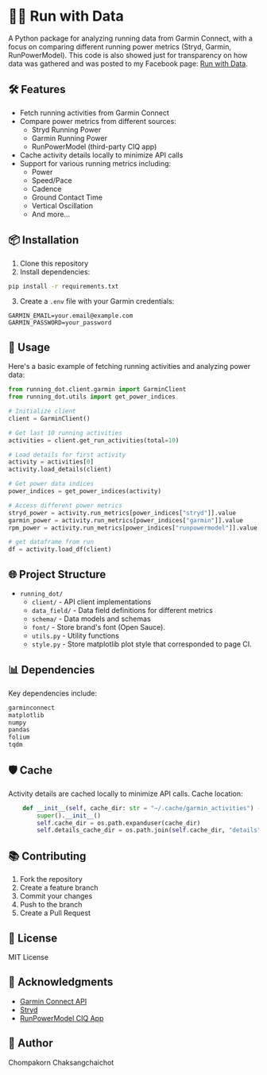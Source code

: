 # 🏃‍♂️ Run with Data

A Python package for analyzing running data from Garmin Connect, with a focus on comparing different running power metrics (Stryd, Garmin, RunPowerModel). This code is also showed just for transparency on how data was gathered and was posted to my Facebook page: [Run with Data](https://www.facebook.com/people/Run-with-data/61571758243398/).

## 🛠️ Features

- Fetch running activities from Garmin Connect
- Compare power metrics from different sources:
  - Stryd Running Power
  - Garmin Running Power
  - RunPowerModel (third-party CIQ app)
- Cache activity details locally to minimize API calls
- Support for various running metrics including:
  - Power
  - Speed/Pace
  - Cadence
  - Ground Contact Time
  - Vertical Oscillation
  - And more...

## 📦 Installation

1. Clone this repository
2. Install dependencies:
```bash
pip install -r requirements.txt
```

3. Create a `.env` file with your Garmin credentials:
```
GARMIN_EMAIL=your.email@example.com
GARMIN_PASSWORD=your_password
```

## 🔄 Usage

Here's a basic example of fetching running activities and analyzing power data:

```python
from running_dot.client.garmin import GarminClient
from running_dot.utils import get_power_indices

# Initialize client
client = GarminClient()

# Get last 10 running activities
activities = client.get_run_activities(total=10)

# Load details for first activity
activity = activities[0]
activity.load_details(client)

# Get power data indices
power_indices = get_power_indices(activity)

# Access different power metrics
stryd_power = activity.run_metrics[power_indices["stryd"]].value
garmin_power = activity.run_metrics[power_indices["garmin"]].value
rpm_power = activity.run_metrics[power_indices["runpowermodel"]].value

# get dataframe from run
df = activity.load_df(client)
```

## 🌐 Project Structure

- `running_dot/`
  - `client/` - API client implementations
  - `data_field/` - Data field definitions for different metrics
  - `schema/` - Data models and schemas
  - `font/` - Store brand's font (Open Sauce).
  - `utils.py` - Utility functions
  - `style.py` - Store matplotlib plot style that corresponded to page CI.

## 📊 Dependencies

Key dependencies include:

```1:6:requirements.txt
garminconnect
matplotlib
numpy
pandas
folium
tqdm
```

## 🛡️ Cache

Activity details are cached locally to minimize API calls. Cache location:

```15:18:running_dot/client/garmin.py
    def __init__(self, cache_dir: str = "~/.cache/garmin_activities") -> None:
        super().__init__()
        self.cache_dir = os.path.expanduser(cache_dir)
        self.details_cache_dir = os.path.join(self.cache_dir, "details")
```

## 📚 Contributing

1. Fork the repository
2. Create a feature branch
3. Commit your changes
4. Push to the branch
5. Create a Pull Request

## 📃 License

MIT License

## 💖 Acknowledgments

- [Garmin Connect API](https://connect.garmin.com/)
- [Stryd](https://www.stryd.com/)
- [RunPowerModel CIQ App](https://apps.garmin.com/en-US/apps/6ac39398-29fa-4183-a9ac-8396ce941446)

## 👤 Author
Chompakorn Chaksangchaichot
